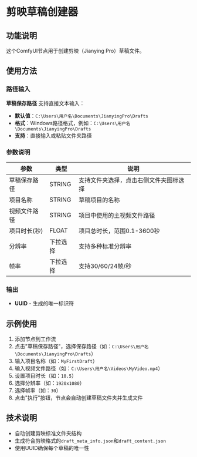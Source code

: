 # 剪映草稿创建器

## 功能说明

这个ComfyUI节点用于创建剪映（Jianying Pro）草稿文件。

## 使用方法

### 路径输入

**草稿保存路径** 支持直接文本输入：

- **默认值**：`C:\Users\用户名\Documents\JianyingPro\Drafts`
- **格式**：Windows路径格式，例如：`C:\Users\用户名\Documents\JianyingPro\Drafts`
- **支持**：直接输入或粘贴文件夹路径

### 参数说明

| 参数 | 类型 | 说明 |
|------|------|------|
| 草稿保存路径 | STRING | 支持文件夹选择，点击右侧文件夹图标选择 |
| 项目名称 | STRING | 草稿项目的名称 |
| 视频文件路径 | STRING | 项目中使用的主视频文件路径 |
| 项目时长(秒) | FLOAT | 项目总时长，范围0.1-3600秒 |
| 分辨率 | 下拉选择 | 支持多种标准分辨率 |
| 帧率 | 下拉选择 | 支持30/60/24帧/秒 |

### 输出

- **UUID** - 生成的唯一标识符

## 示例使用

1. 添加节点到工作流
2. 点击"草稿保存路径"，选择保存路径（如：`C:\Users\用户名\Documents\JianyingPro\Drafts`）
3. 输入项目名称（如：`MyFirstDraft`）
4. 输入视频文件路径（如：`C:\Users\用户名\Videos\MyVideo.mp4`）
5. 设置项目时长（如：`10.5`）
6. 选择分辨率（如：`1920x1080`）
7. 选择帧率（如：`30`）
8. 点击"执行"按钮，节点会自动创建草稿文件夹并生成文件


## 技术说明

- 自动创建剪映标准文件夹结构
- 生成符合剪映格式的`draft_meta_info.json`和`draft_content.json`
- 使用UUID确保每个草稿的唯一性